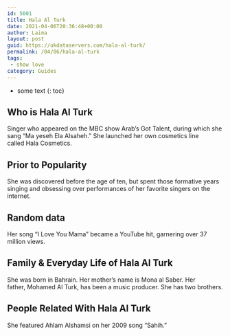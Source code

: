 ```yaml
---
id: 5601
title: Hala Al Turk
date: 2021-04-06T20:36:48+00:00
author: Laima
layout: post
guid: https://ukdataservers.com/hala-al-turk/
permalink: /04/06/hala-al-turk
tags:
 - show love
category: Guides
---
```


* some text
{: toc}


## Who is Hala Al Turk
                  
                  
                  
Singer who appeared on the MBC show Arab&#8217;s Got Talent, during which she sang &#8220;Ma yeseh Ela Alsaheh.&#8221; She launched her own cosmetics line called Hala Cosmetics.
                  
              
            
              
            
                
                
                
## Prior to Popularity
                  
                  
                  
She was discovered before the age of ten, but spent those formative years singing and obsessing over performances of her favorite singers on the internet.
                  
              
            
              
            
                
                
                
## Random data
                  
                  
                  
Her song &#8220;I Love You Mama&#8221; became a YouTube hit, garnering over 37 million views.
                  
              
            
              
            
                
                
                
## Family & Everyday Life of Hala Al Turk
                  
                  
                  
She was born in Bahrain. Her mother&#8217;s name is Mona al Saber. Her father, Mohamed Al Turk, has been a music producer. She has two brothers.
                  
              
            
              
            
                
                
                
## People Related With Hala Al Turk
                  
                  
                  
She featured Ahlam Alshamsi on her 2009 song &#8220;Sahih.&#8221; 
                  
              
            
              
            
                
              
            
              
              
            
            
              
            
          
          
          